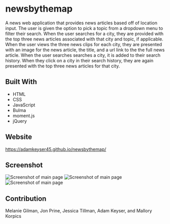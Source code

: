 # newsbythemap
A news web application that provides news articles based off of location input. The user is given the option to pick a topic from a dropdown menu to filter their search. When the user searches for a city, they are provided with the top three news articles associated with that city and topic, if applicable. When the user views the three news clips for each city, they are presented with an image for the news article, the title, and a url link to the the full news article. When the user searches searches a city, it is added to their search history. When they click on a city in their search history, they are again presented with the top three news articles for that city.

## Built With
* HTML
* CSS
* JavaScript
* Bulma
* moment.js
* jQuery

## Website
https://adamkeyser45.github.io/newsbythemap/

## Screenshot
![Screenshot of main page](assets/images/page1.png)
![Screenshot of main page](assets/images/page2.png)
![Screenshot of main page](assets/images/page3.png)

## Contribution
Melanie Gilman, Jon Prine, Jessica Tillman,  Adam Keyser, and Mallory Korpics

